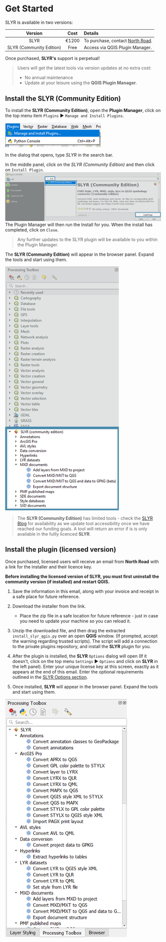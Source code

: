 # Get Started
SLYR is available in two versions:
  
Version | Cost | Details
:-------: | :-----: |:------ 
SLYR  | €1200 | To purchase, contact [North Road](mailto:info@north-road.com).
SLYR (Community Edition) | Free | Access via QGIS Plugin Manager. 

Once purchased, **SLYR's** support is perpetual! 
>Users will get the latest tools via version updates at no extra cost:
> * No annual maintenance 
> * Update at your leisure using the **QGIS Plugin Manager**. 

## Install the **SLYR (Community Edition)**
To install the **SLYR (Community Edition)**, open the **Plugin Manager**, click on the top menu item `Plugins` ▶️ `Manage and Install Plugins`.

![Open Plugin Manager](../images/plugin_mngr_open2.png)

In the dialog that opens, type *SLYR* in the search bar. 

In the middle panel, click on the *SLYR (Community Edition)*  and then click on `Install Plugin`.
![SLYR Community Edition](../images/comm_ed_blue2.png)
The Plugin Manager will then run the Install for you. When the install has completed, click on `Close`.

>Any further updates to the SLYR plugin will be available to you within the Plugin Manager. 

The **SLYR (Community Edition)** will appear in the browser panel. Expand the tools and start using them.

![SLYR Community Edition location](../images/comm_ed_browser_blue2.png)
>The **SLYR (Community Edition)** has limited tools - check the [SLYR Blog](https://north-road.com/slyr/) for availability as we update tool accessibility once we have reached our funding goals.
>A tool will return an error if is is only available in the fullly licenced **SLYR**.
 
## Install the plugin (licensed version)
Once purchased, licensed users will receive an email from **North Road** with a link for the installer and their licence key. 

**Before installing the licensed version of SLYR, you must first uninstall the community version (if installed) and restart QGIS.**

1. Save the information in this email, along with your invoice and receipt in a safe place for future reference.

2. Download the installer from the link. 
      * Place the zip file in a safe location for future reference - just in case you need to update your machine so you can reload it.

3. Unzip the downloaded file, and then drag the extracted `install_slyr_qgis.py` over an open **QGIS** window. (If prompted, accept the warning regarding trusted scripts). The script will add a connection to the private plugins repository, and install the **SLYR** plugin for you.

4. After the plugin is installed, the **SLYR** `Options` dialog will open (If it doesn't, click on the top menu `Settings` ▶️ `Options` and click on **SLYR** in the left panel). Enter your unique license key at this screen, exactly as it appears at the end of this email. Enter the optional requirements outlined in the [SLYR Options section](/user_guide/setting_up_slyr_options).

6. Once installed, **SLYR** will appear in the browser panel. Expand the tools and start using them.

![SLYR location](../images/browser.png)

